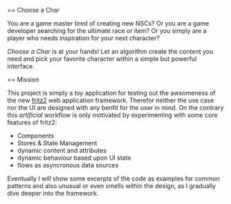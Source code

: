 == Choose a Char

You are a game master tired of creating new NSCs?
Or you are a game developer searching for the ultimate race or item?
Or you simply are a player who needs inspiration for your next character?

*Choose a Char* is at your hands! Let an algorithm create the content you need and pick your favorite character within a simple but powerful interface.

== Mission

This project is simply a *toy* application for testing out the awsomeness of the new [fritz2](https://www.fritz2.dev/) web application framework.
Therefor neither the use case nor the UI are designed with any benfit for the user in mind. On the contrary this *artificial* workflow is only motivated by experimenting with some core features of fritz2:

- Components
- Stores & State Management
- dynamic content and attributes
- dynamic behaviour based upon UI state
- flows as asyncronous data sources

Eventually I will show some excerpts of the code as examples for common patterns and also unusual or even smells within the design, as I gradually dive deeper into the framework.